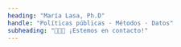 ```yaml
---
heading: "María Lasa, Ph.D"
handle: "Políticas públicas · Métodos · Datos"
subheading: "👩🏻‍💻 ¡Estemos en contacto!"
---
```

